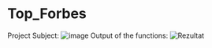 # Top_Forbes
Project Subject: 
![image](https://github.com/anaungurean/Top_Forbes/assets/100145653/f21f9923-a72f-44df-9aea-5e0baa53b428)
Output of the functions: 
![Rezultat](https://github.com/anaungurean/Top_Forbes/assets/100145653/7514130c-084c-4709-9ccd-bfbcae592b35)


